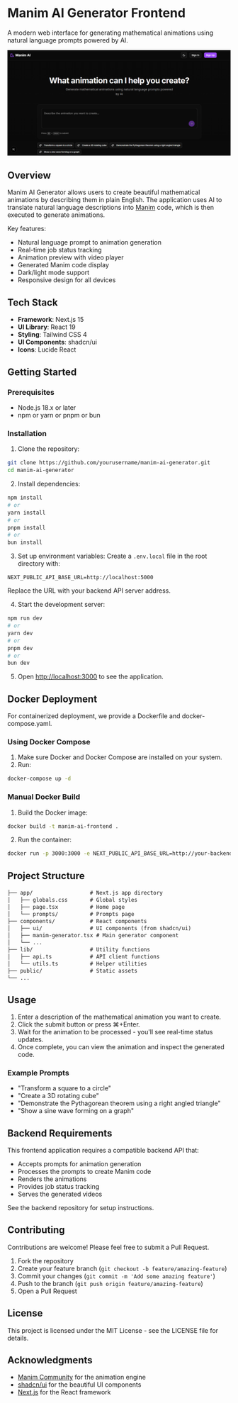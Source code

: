 # Manim AI Generator Frontend

A modern web interface for generating mathematical animations using natural language prompts powered by AI.

![Manim AI Generator](https://raw.githubusercontent.com/SargunSinghSethi/ManimAI/refs/heads/main/manim_frontend/public/dashboard.png)

## Overview

Manim AI Generator allows users to create beautiful mathematical animations by describing them in plain English. The application uses AI to translate natural language descriptions into [Manim](https://www.manim.community/) code, which is then executed to generate animations.

Key features:
- Natural language prompt to animation generation
- Real-time job status tracking 
- Animation preview with video player
- Generated Manim code display
- Dark/light mode support
- Responsive design for all devices

## Tech Stack

- **Framework**: Next.js 15
- **UI Library**: React 19
- **Styling**: Tailwind CSS 4
- **UI Components**: shadcn/ui
- **Icons**: Lucide React

## Getting Started

### Prerequisites

- Node.js 18.x or later
- npm or yarn or pnpm or bun

### Installation

1. Clone the repository:
```bash
git clone https://github.com/yourusername/manim-ai-generator.git
cd manim-ai-generator
```

2. Install dependencies:
```bash
npm install
# or
yarn install
# or
pnpm install
# or
bun install
```

3. Set up environment variables:
Create a `.env.local` file in the root directory with:
```
NEXT_PUBLIC_API_BASE_URL=http://localhost:5000
```
Replace the URL with your backend API server address.

4. Start the development server:
```bash
npm run dev
# or
yarn dev
# or
pnpm dev
# or
bun dev
```

5. Open [http://localhost:3000](http://localhost:3000) to see the application.

## Docker Deployment

For containerized deployment, we provide a Dockerfile and docker-compose.yaml.

### Using Docker Compose

1. Make sure Docker and Docker Compose are installed on your system.
2. Run:
```bash
docker-compose up -d
```

### Manual Docker Build

1. Build the Docker image:
```bash
docker build -t manim-ai-frontend .
```

2. Run the container:
```bash
docker run -p 3000:3000 -e NEXT_PUBLIC_API_BASE_URL=http://your-backend-api-url manim-ai-frontend
```

## Project Structure

```
├── app/                  # Next.js app directory
│   ├── globals.css       # Global styles
│   ├── page.tsx          # Home page
│   └── prompts/          # Prompts page
├── components/           # React components
│   ├── ui/               # UI components (from shadcn/ui)
│   ├── manim-generator.tsx # Main generator component
│   └── ...
├── lib/                  # Utility functions
│   ├── api.ts            # API client functions
│   └── utils.ts          # Helper utilities
├── public/               # Static assets
└── ...
```

## Usage

1. Enter a description of the mathematical animation you want to create.
2. Click the submit button or press ⌘+Enter.
3. Wait for the animation to be processed - you'll see real-time status updates.
4. Once complete, you can view the animation and inspect the generated code.

### Example Prompts

- "Transform a square to a circle"
- "Create a 3D rotating cube"
- "Demonstrate the Pythagorean theorem using a right angled triangle"
- "Show a sine wave forming on a graph"

## Backend Requirements

This frontend application requires a compatible backend API that:
- Accepts prompts for animation generation
- Processes the prompts to create Manim code
- Renders the animations
- Provides job status tracking
- Serves the generated videos

See the backend repository for setup instructions.

## Contributing

Contributions are welcome! Please feel free to submit a Pull Request.

1. Fork the repository
2. Create your feature branch (`git checkout -b feature/amazing-feature`)
3. Commit your changes (`git commit -m 'Add some amazing feature'`)
4. Push to the branch (`git push origin feature/amazing-feature`)
5. Open a Pull Request

## License

This project is licensed under the MIT License - see the LICENSE file for details.

## Acknowledgments

- [Manim Community](https://www.manim.community/) for the animation engine
- [shadcn/ui](https://ui.shadcn.com/) for the beautiful UI components
- [Next.js](https://nextjs.org/) for the React framework
